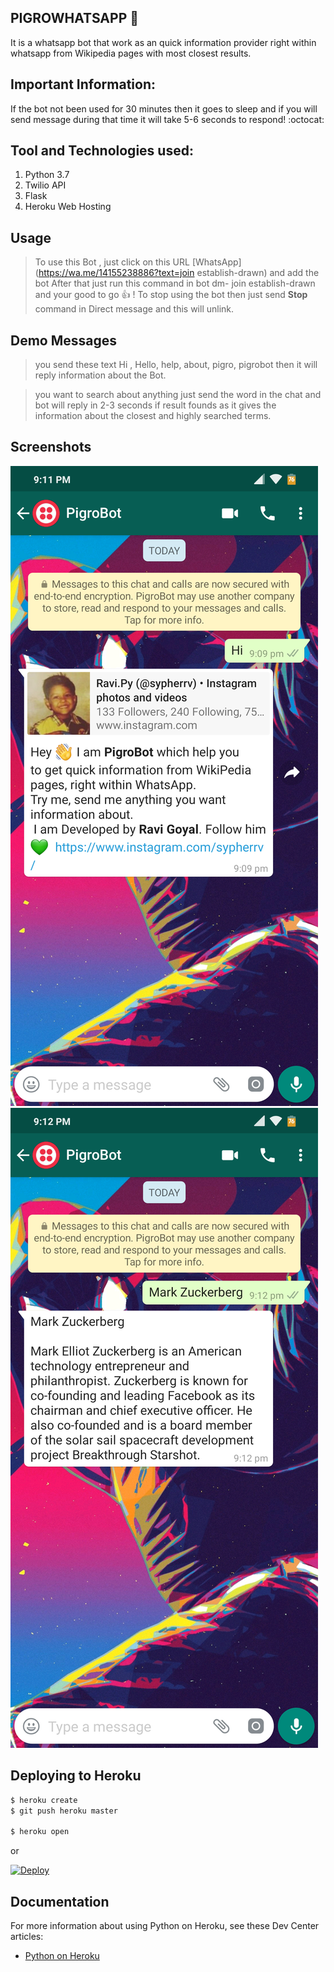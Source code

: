 ## PIGROWHATSAPP :rocket:

It is a whatsapp bot that work as an quick information provider right within whatsapp from Wikipedia pages with most closest results. 

## Important Information:

If the bot not been used for 30 minutes then it goes to sleep and if you will send message during that time it will take 5-6 seconds to respond! :octocat:

## Tool and Technologies used:
1. Python 3.7
2. Twilio API
3. Flask
4. Heroku Web Hosting




## Usage 

> To use this Bot , just click on this URL [WhatsApp](https://wa.me/14155238886?text=join establish-drawn) and add the bot
> After that just run this command in bot dm- join establish-drawn and your good to go :+1: !
> To stop using the bot then just send **Stop** command in Direct message and this will unlink. 


## Demo Messages
> you send these text 
> Hi , Hello, help, about, pigro, pigrobot then it will reply information about the Bot.

>you want to search about anything just send the word in the chat and bot will reply in 2-3 seconds if result founds as it 
> gives the information about the closest and highly searched terms.


## Screenshots 

![Image1](Screenshot_2019-10-19-21-11-26-885_com.whatsapp.png)
![Image2](Screenshot_2019-10-19-21-12-20-248_com.whatsapp.png)








## Deploying to Heroku

```sh
$ heroku create
$ git push heroku master

$ heroku open
```
or

[![Deploy](https://www.herokucdn.com/deploy/button.svg)](https://heroku.com/deploy)

## Documentation

For more information about using Python on Heroku, see these Dev Center articles:

- [Python on Heroku](https://devcenter.heroku.com/categories/python)
